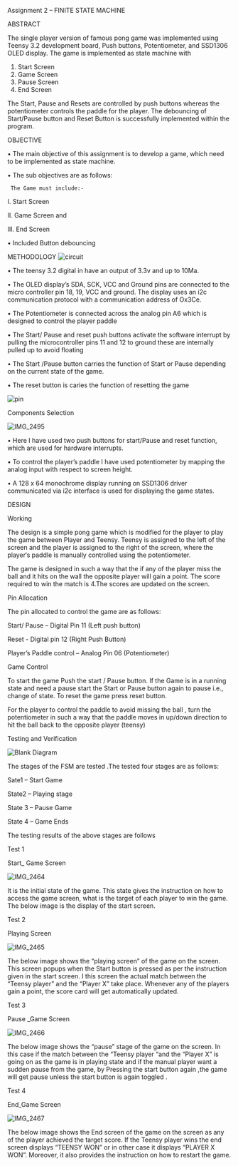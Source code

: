 Assignment 2 – FINITE STATE MACHINE
 
ABSTRACT


The single player version of famous pong game was implemented using Teensy 3.2 development board, Push buttons, Potentiometer, and SSD1306 OLED display.
The game is implemented as state machine with 
1.	Start Screen
2.	Game Screen  
3. Pause Screen
4.	End Screen

The Start, Pause and Resets are controlled by push buttons whereas the potentiometer controls the paddle for the player.
The debouncing of Start/Pause button and Reset Button is successfully implemented within the program.


OBJECTIVE

•	The main objective of this assignment is to develop a game, which need to be implemented as state machine.

•	The sub objectives are as follows:

     The Game must include:-
     
I.	Start Screen

II.	Game Screen and

III.	End Screen

•	Included Button debouncing 


METHODOLOGY
![circuit](https://user-images.githubusercontent.com/53546301/69624368-7106a600-10a9-11ea-9371-55554e8b4444.jpg)
 
•	The teensy 3.2 digital in have an output of 3.3v and up to 10Ma.

•	The OLED display’s SDA, SCK, VCC and Ground pins are connected to the micro controller pin 18, 19, VCC and ground. The display uses an i2c communication protocol with a communication address of Ox3Ce.

•	The Potentiometer is connected across the analog pin A6 which is designed to control the player paddle

•	The  Start/ Pause and reset push buttons activate the software interrupt by pulling the microcontroller pins 11 and 12 to ground these are internally pulled up to avoid floating

•	The Start /Pause button carries the function of Start or Pause depending on the current state of the game.

•	The reset button is caries the function of resetting the game

![pin](https://user-images.githubusercontent.com/53546301/69624375-72d06980-10a9-11ea-88b0-a2b98a82e587.jpg)


Components Selection

![IMG_2495](https://user-images.githubusercontent.com/53546301/69625575-bdeb7c00-10ab-11ea-97c3-cc0afb2683f8.JPG)

•	Here I have used two push buttons for start/Pause and reset function, which are used for hardware interrupts. 

•	To control the player’s paddle I have used potentiometer by mapping the analog input with respect to screen height.

•	A 128 x 64 monochrome display running on SSD1306 driver communicated via i2c interface is used for displaying the game states.


DESIGN 


Working


The design is a simple pong game which is modified for the player to play the game between Player and Teensy. Teensy is assigned to the left of the screen and the player is assigned to the right of the screen, where the player‘s paddle is manually controlled using the potentiometer. 

The game is designed in such a way that the if any of the player miss the ball and it hits on the wall the opposite player will gain a point. The score required to win the match is 4.The scores are updated on the screen.


Pin Allocation


The pin allocated to control the game are as follows:

Start/ Pause – Digital Pin 11 (Left push button)

Reset - Digital pin 12 (Right Push Button)

Player’s Paddle control – Analog Pin 06 (Potentiometer)

Game Control


To start the game Push the start / Pause button. If the Game is in a running state and need a pause start the Start or Pause button again to pause i.e., change of state. To reset the game press reset button.

 For the player to control the paddle to avoid missing the ball , turn the potentiometer in such a way that the paddle moves in up/down direction to hit the ball back to the opposite player (teensy)

Testing and Verification

![Blank Diagram](https://user-images.githubusercontent.com/53546301/69626899-72869d00-10ae-11ea-8b7a-5923be0353cd.jpeg)

The stages of the FSM are tested .The tested four stages are as follows:

Sate1 – Start Game

State2 – Playing stage

State 3 – Pause Game

State 4 – Game Ends

The testing results of the above stages are follows

Test 1

Start_ Game  Screen

![IMG_2464](https://user-images.githubusercontent.com/53546301/69625726-1d498c00-10ac-11ea-9649-3256c691cc86.JPG)



It is the initial state of the game. This state gives the instruction on how to access the game screen, what is the target of each player to win the game. The below image is the display of the start screen.




Test 2

Playing Screen

![IMG_2465](https://user-images.githubusercontent.com/53546301/69625977-921cc600-10ac-11ea-9505-369561ea2bf3.JPG)





The below image shows the “playing screen” of the game on the screen. This screen popups when the Start button is pressed as per the instruction given in the start screen. I this screen the actual match between the “Teensy player” and the “Player X” take place. Whenever any of the players gain a point, the score card will get automatically updated. 



Test 3

Pause _Game Screen

![IMG_2466](https://user-images.githubusercontent.com/53546301/69626562-c1800280-10ad-11ea-91a0-3dda40453d92.JPG)



The below image shows the “pause” stage of the game on the screen. In this case if the match between the “Teensy player “and the “Player X” is going on as the game is in playing state and if the manual player want a sudden pause from the game, by Pressing the start  button again ,the game will get pause unless the start button is again toggled .

Test 4

End_Game  Screen

![IMG_2467](https://user-images.githubusercontent.com/53546301/69626706-06a43480-10ae-11ea-9345-a2fac51b9f25.JPG)

The below image shows the End screen of the game on the screen as any of the player achieved the target score. If the Teensy player wins the end screen displays “TEENSY WON” or in other case it displays “PLAYER X WON”. Moreover, it also provides the instruction on how to restart the game.


